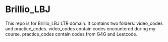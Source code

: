 # Brillio_LBJ
This repo is for Brillio_LBJ LTR domain. 
It contains two folders: video_codes and practice_codes.
video_codes contain codes encountered during my course.
practice_codes contain codes from G4G and Leetcode. 